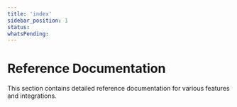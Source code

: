 ```yaml
---
title: 'index'
sidebar_position: 1
status: 
whatsPending: 
---
```



# Reference Documentation

This section contains detailed reference documentation for various features and integrations.

<!--truncate-->

